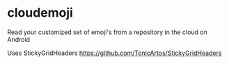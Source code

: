 cloudemoji
==========

Read your customized set of emoji's from a repository in the cloud on Android

Uses StickyGridHeaders
https://github.com/TonicArtos/StickyGridHeaders
